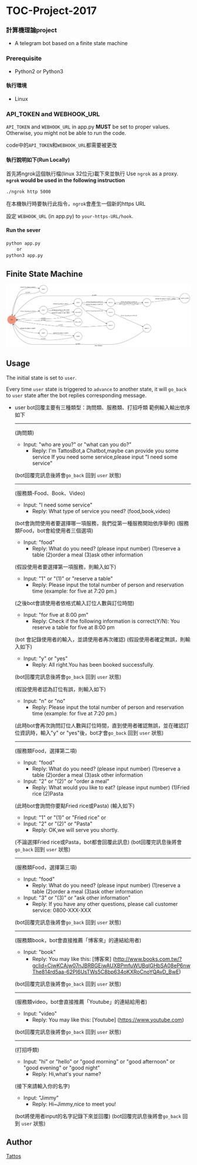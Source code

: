 # TOC-Project-2017
### 計算機理論project

* A telegram bot based on a finite state machine

### Prerequisite
* Python2 or Python3

#### 執行環境
* Linux

### API_TOKEN and WEBHOOK_URL
`API_TOKEN` and `WEBHOOK_URL` in app.py **MUST** be set to proper values.
Otherwise, you might not be able to run the code.

code中的`API_TOKEN`和`WEBHOOK_URL`都需要被更改

#### 執行說明如下(Run Locally)
首先將ngrok這個執行檔(linux 32位元)載下來並執行
Use `ngrok` as a proxy.
**`ngrok` would be used in the following instruction**
```sh
./ngrok http 5000
```
在本機執行時要執行此指令，`ngrok`會產生一個新的https URL

設定 `WEBHOOK_URL` (in app.py) to `your-https-URL/hook`.

#### Run the sever

```sh
python app.py
    or
python3 app.py
```

## Finite State Machine
![fsm](./img/show-fsm.png)

## Usage
The initial state is set to `user`.

Every time `user` state is triggered to `advance` to another state, it will `go_back` to `user` state after the bot replies corresponding message.

* user
    bot回覆主要有三種類型：詢問類、服務類、打招呼類
    範例輸入輸出依序如下
    
    ---
    (詢問類)
	* Input: "who are you?" or "what can you do?"
		* Reply: 
		I'm TattosBot,a Chatbot,maybe can provide you some service
		If you need some service,please input "I need some service"
    
    (bot回覆完訊息後將會`go_back` 回到 `user` 狀態)
        
    ---
    (服務類-Food、Book、Video)
    * Input: "I need some service"
        * Reply: 
		What type of service you need? 
        (food,book,video)
    
    (bot會詢問使用者要選擇哪一項服務，我們從第一種服務開始依序舉例)
    (服務類Food，bot會給使用者三個選項)
	* Input: "food"
		* Reply: 
		What do you need?
        (please input number)
        (1)reserve a table
        (2)order a meal
        (3)ask other information
        
    (假設使用者要選擇第一項服務，則輸入如下)
    * Input: "1" or "(1)" or "reserve a table"
        * Reply: 
		Please input the total number of person and reservation time
        (example: for five at 7:20 pm.)
    
    (之後bot會請使用者依格式輸入訂位人數與訂位時間)
    * Input: "for five at 8:00 pm"
        * Reply: 
		Check if the following information is correct(Y/N):
        You reserve a table for five at 8:00 pm
        
    (bot 會記錄使用者的輸入，並請使用者再次確認)
    (假設使用者確定無誤，則輸入如下)
    * Input: "y" or "yes"
        * Reply: 
		All right.You has been booked successfully.
        
    (bot回覆完訊息後將會`go_back` 回到 `user` 狀態)
    
    (假設使用者認為訂位有誤，則輸入如下)
    * Input: "n" or "no"
        * Reply: 
		Please input the total number of person and reservation time
        (example: for five at 7:20 pm.)
    
    (此時bot會再次詢問訂位人數與訂位時間，直到使用者確認無誤，並在確認訂位資訊時，輸入"y" or "yes"後，bot才會`go_back` 回到 `user` 狀態)
    
    ---
    (服務類Food，選擇第二項)
	* Input: "food"
		* Reply: 
		What do you need?
        (please input number)
        (1)reserve a table
        (2)order a meal
        (3)ask other information
    * Input: "2" or "(2)" or "order a meal"
        * Reply: 
		What would you like to eat?
        (please input number)
        (1)Fried rice
        (2)Pasta
    
    (此時bot會詢問你要點Fried rice或Pasta)
    (輸入如下)
    * Input: "1" or "(1)" or "Fried rice"
    or
    * Input: "2" or "(2)" or "Pasta"
        * Reply: 
		OK,we will serve you shortly.
        
    (不論選擇Fried rice或Pasta，bot都會回覆此訊息)
    (bot回覆完訊息後將會`go_back` 回到 `user` 狀態)
    
    ---
    (服務類Food，選擇第三項)
    * Input: "food"
		* Reply: 
		What do you need?
        (please input number)
        (1)reserve a table
        (2)order a meal
        (3)ask other information
    * Input: "3" or "(3)" or "ask other information"
        * Reply: 
		If you have any other questions, please call customer service:
        0800-XXX-XXX
        
    (bot回覆完訊息後將會`go_back` 回到 `user` 狀態)
    
    ---
    (服務類book，bot會直接推薦「博客來」的連結給用者)
	* Input: "book"
	    * Reply: 
		You may like this:
        [博客來]
        (http://www.books.com.tw/?gclid=CjwKCAjw07nJBRBGEiwAUXBPmfuWUBqlGHbSA08eP6nwThe814rd5aa-62PI6UsTWs5C8bp634oKXRoCnoYQAvD_BwE)
    
    (bot回覆完訊息後將會`go_back` 回到 `user` 狀態)
    
    ---
    (服務類video，bot會直接推薦「Youtube」的連結給用者)
    * Input: "video"
        * Reply: 
		You may like this:
        [Youtube]
        (https://www.youtube.com)
    
    (bot回覆完訊息後將會`go_back` 回到 `user` 狀態)
    
    ---
    (打招呼類)
	* Input: "hi" or "hello" or "good morning" or   "good afternoon" or "good evening" or "good night"
		* Reply: 
		Hi,what's your name?
     
    (接下來請輸入你的名字)
     * Input: "Jimmy"
         * Reply: 
		Hi~Jimmy,nice to meet you!
        
    (bot將使用者input的名字記錄下來並回覆)
    (bot回覆完訊息後將會`go_back` 回到 `user` 狀態)


## Author
[Tattos](https://github.com/Lee-W)


